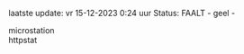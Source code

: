 laatste update: 
vr 15-12-2023  0:24   uur 
Status: FAALT - geel - 
<div class="service Y">microstation</div><div class="service G">httpstat</div>